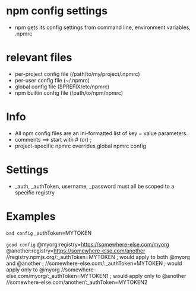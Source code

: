 # npm config settings
- npm gets its config settings from
    command line, 
    environment variables, 
    .npmrc
    
# relevant files
- per-project config file (/path/to/my/project/.npmrc)      <!-- may be I will try this first... -->
- per-user config file (~/.npmrc)                           <!-- probably this is in home folder... I do not know -->
- global config file ($PREFIX/etc/npmrc)                    <!-- I do not have global config file -->
- npm builtin config file (/path/to/npm/npmrc)          <!-- npm is installed in home folder... so, I have .npmrc in home folder -->

# Info
- All npm config files are an ini-formatted list of key = value parameters.
- comments ==> start with # (or) ;
- project-specific npmrc overrides global npmrc config


# Settings
- _auth, _authToken, username, _password must all be scoped to a specific registry

# Examples

`bad config`
_authToken=MYTOKEN

`good config`
@myorg:registry=https://somewhere-else.com/myorg
@another:registry=https://somewhere-else.com/another
//registry.npmjs.org/:_authToken=MYTOKEN
; would apply to both @myorg and @another
; //somewhere-else.com/:_authToken=MYTOKEN
; would apply only to @myorg
//somewhere-else.com/myorg/:_authToken=MYTOKEN1
; would apply only to @another
//somewhere-else.com/another/:_authToken=MYTOKEN2